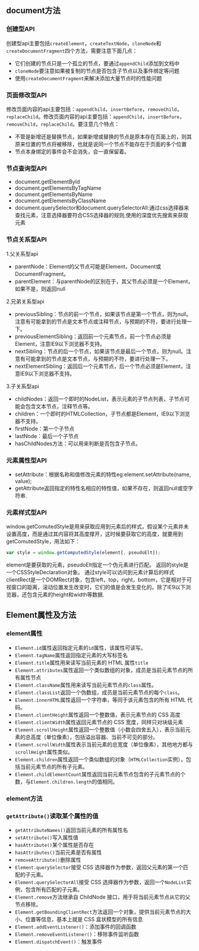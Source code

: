 ## document方法

### 创建型API

创建型api主要包括`createElement`，`createTextNode`，`cloneNode`和`createDocumentFragment`四个方法，需要注意下面几点：

- 它们创建的节点只是一个孤立的节点，要通过`appendChild`添加到文档中
- `cloneNode`要注意如果被复制的节点是否包含子节点以及事件绑定等问题
- 使用`createDocumentFragment`来解决添加大量节点时的性能问题

### 页面修改型API

修改页面内容的api主要包括：`appendChild`，`insertBefore`，`removeChild`，`replaceChild`。修改页面内容的api主要包括：`appendChild`，`insertBefore`，`removeChild`，`replaceChild`。要注意几个特点：

- 不管是新增还是替换节点，如果新增或替换的节点是原本存在页面上的，则其原来位置的节点将被移除，也就是说同一个节点不能存在于页面的多个位置
- 节点本身绑定的事件会不会消失，会一直保留着。

### 节点查询型API

- document.getElementById
- document.getElementsByTagName
- document.getElementsByName
- document.getElementsByClassName
- document.querySelector和document.querySelectorAll:通过css选择器来查找元素，注意选择器要符合CSS选择器的规则,使用的深度优先搜索来获取元素

### 节点关系型API

1.父关系型api

- parentNode：Element的父节点可能是Element，Document或DocumentFragment。
- parentElement：与parentNode的区别在于，其父节点必须是一个Element，如果不是，则返回null

2.兄弟关系型api

- previousSibling：节点的前一个节点，如果该节点是第一个节点，则为null。注意有可能拿到的节点是文本节点或注释节点，与预期的不符，要进行处理一下。
- previousElementSibling：返回前一个元素节点，前一个节点必须是Element，注意IE9以下浏览器不支持。
- nextSibling：节点的后一个节点，如果该节点是最后一个节点，则为null。注意有可能拿到的节点是文本节点，与预期的不符，要进行处理一下。
- nextElementSibling：返回后一个元素节点，后一个节点必须是Element，注意IE9以下浏览器不支持。

3.子关系型api

- childNodes：返回一个即时的NodeList，表示元素的子节点列表，子节点可能会包含文本节点，注释节点等。
- children：一个即时的HTMLCollection，子节点都是Element，IE9以下浏览器不支持。
- firstNode：第一个子节点
- lastNode：最后一个子节点
- hasChildNodes方法：可以用来判断是否包含子节点。

### 元素属性型API

- setAttribute：根据名称和值修改元素的特性eg:element.setAttribute(name, value);
- getAttribute返回指定的特性名相应的特性值，如果不存在，则返回null或空字符串.

### 元素样式型API

window.getComutedStyle是用来获取应用到元素后的样式，假设某个元素并未设置高度，而是通过其内容将其高度撑开，这时候要获取它的高度，就要用到getComutedStyle，用法如下：

```js
var style = window.getComputedStyle(element[, pseudoElt]);
```

element是要获取的元素，pseudoElt指定一个伪元素进行匹配。
 返回的style是一个CSSStyleDeclaration对象。
 通过style可以访问到元素计算后的样式
 clientRect是一个DOMRect对象，包含left，top，right，bottom，它是相对于可视窗口的距离，滚动位置发生改变时，它们的值是会发生变化的。除了IE9以下浏览器，还包含元素的height和width等数据.

## Element属性及方法

### element属性

- `Element.id`属性返回指定元素的`id`属性，该属性可读写。
- `Element.tagName`属性返回指定元素的大写标签名
-  `Element.title`属性用来读写当前元素的 HTML 属性`title` 
-  `Element.attributes`属性返回一个类似数组的对象，成员是当前元素节点的所有属性节点
-  `Element.className`属性用来读写当前元素节点的`class`属性。
-  `Element.classList`返回一个伪数组，成员是当前元素节点的每个`class`。
-  `Element.innerHTML`属性返回一个字符串，等同于该元素包含的所有 HTML 代码。
-  `Element.clientHeight`属性返回一个整数值，表示元素节点的 CSS 高度
-  `Element.clientWidth`属性返回元素节点的 CSS 宽度，同样只对块级元素
-  `Element.scrollHeight`属性返回一个整数值（小数会四舍五入），表示当前元素的总高度（单位像素），包括溢出容器、当前不可见的部分。
-  `Element.scrollWidth`属性表示当前元素的总宽度（单位像素），其他地方都与`scrollHeight`属性类似。
-  `Element.children`属性返回一个类似数组的对象（`HTMLCollection`实例），包括当前元素节点的所有子元素。
-  `Element.childElementCount`属性返回当前元素节点包含的子元素节点的个数，与`Element.children.length`的值相同。

### element方法

###   `getAttribute()`读取某个属性的值

-  `getAttributeNames()`返回当前元素的所有属性名
-  `setAttribute()`写入属性值
-  `hasAttribute()`某个属性是否存在
-  `hasAttributes()`当前元素是否有属性
-  `removeAttribute()`删除属性
-  `Element.querySelector`接受 CSS 选择器作为参数，返回父元素的第一个匹配的子元素。
-  `Element.querySelectorAll`接受 CSS 选择器作为参数，返回一个`NodeList`实例，包含所有匹配的子元素。
-  `Element.remove`方法继承自 ChildNode 接口，用于将当前元素节点从它的父节点移除。
-  `Element.getBoundingClientRect`方法返回一个对象，提供当前元素节点的大小、位置等信息，基本上就是 CSS 盒状模型的所有信息
-  `Element.addEventListener()`：添加事件的回调函数
-  `Element.removeEventListener()`：移除事件监听函数
-  `Element.dispatchEvent()`：触发事件